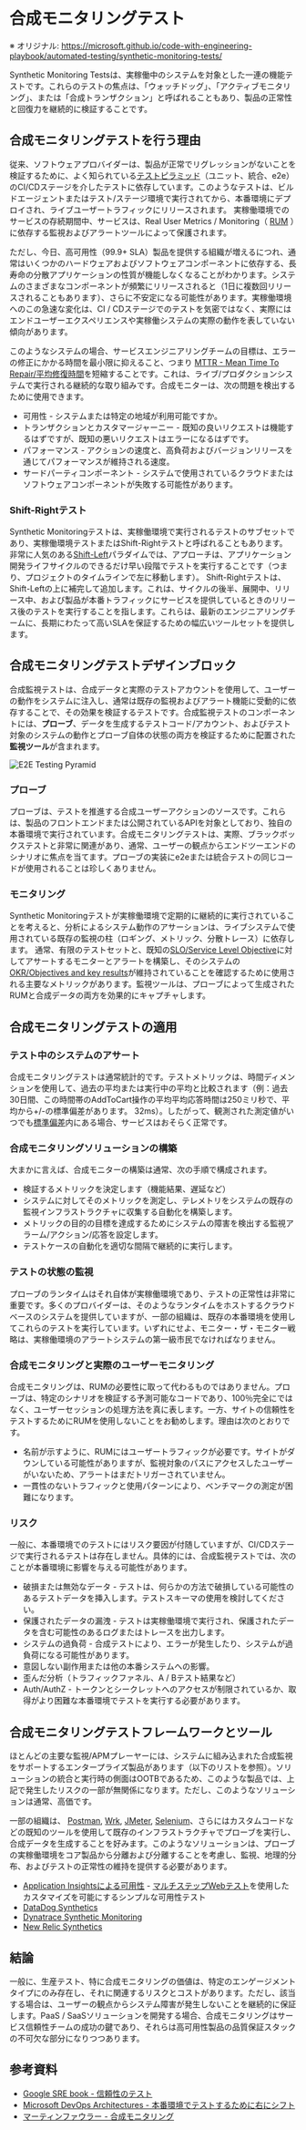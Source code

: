 # 合成モニタリングテスト

※ オリジナル: https://microsoft.github.io/code-with-engineering-playbook/automated-testing/synthetic-monitoring-tests/

Synthetic Monitoring Testsは、実稼働中のシステムを対象とした一連の機能テストです。これらのテストの焦点は、「ウォッチドッグ」、「アクティブモニタリング」、または「合成トランザクション」と呼ばれることもあり、製品の正常性と回復力を継続的に検証することです。

## 合成モニタリングテストを行う理由

従来、ソフトウェアプロバイダーは、製品が正常でリグレッションがないことを検証するために、よく知られている[テストピラミッド](https://martinfowler.com/bliki/TestPyramid.html)（ユニット、統合、e2e）のCI/CDステージを介したテストに依存しています。このようなテストは、ビルドエージェントまたはテスト/ステージ環境で実行されてから、本番環境にデプロイされ、ライブユーザートラフィックにリリースされます。 実稼働環境でのサービスの存続期間中、サービスは、Real User Metrics / Monitoring（ [RUM](https://en.wikipedia.org/wiki/Real_user_monitoring) ）に依存する監視およびアラートツールによって保護されます。

ただし、今日、高可用性（99.9+ SLA）製品を提供する組織が増えるにつれ、通常はいくつかのハードウェアおよびソフトウェアコンポーネントに依存する、長寿命の分散アプリケーションの性質が機能しなくなることがわかります。システムのさまざまなコンポーネントが頻繁にリリースされると（1日に複数回リリースされることもあります）、さらに不安定になる可能性があります。実稼働環境へのこの急速な変化は、CI / CDステージでのテストを気密ではなく、実際にはエンドユーザーエクスペリエンスや実稼働システムの実際の動作を表していない傾向があります。

このようなシステムの場合、サービスエンジニアリングチームの目標は、エラーの修正にかかる時間を最小限に抑えること、つまり [MTTR - Mean Time To Repair/平均修復時間](https://en.wikipedia.org/wiki/Mean_time_to_repair)を短縮することです。これは、ライブ/プロダクションシステムで実行される継続的な取り組みです。合成モニターは、次の問題を検出するために使用できます。

- 可用性 - システムまたは特定の地域が利用可能ですか。
- トランザクションとカスタマージャーニー - 既知の良いリクエストは機能するはずですが、既知の悪いリクエストはエラーになるはずです。
- パフォーマンス - アクションの速度と、高負荷およびバージョンリリースを通じてパフォーマンスが維持される速度。
- サードパーティコンポーネント - システムで使用されているクラウドまたはソフトウェアコンポーネントが失敗する可能性があります。

### Shift-Rightテスト

Synthetic Monitoringテストは、実稼働環境で実行されるテストのサブセットであり、実稼働環境テストまたはShift-Rightテストと呼ばれることもあります。
非常に人気のある[Shift-Left](https://en.wikipedia.org/wiki/Shift-left_testing)パラダイムでは、アプローチは、アプリケーション開発ライフサイクルのできるだけ早い段階でテストを実行することです（つまり、プロジェクトのタイムラインで左に移動します）。
Shift-Rightテストは、Shift-Leftの上に補完して追加します。これは、サイクルの後半、展開中、リリース中、および製品が本番トラフィックにサービスを提供しているときのリリース後のテストを実行することを指します。これらは、最新のエンジニアリングチームに、長期にわたって高いSLAを保証するための幅広いツールセットを提供します。

## 合成モニタリングテストデザインブロック

合成監視テストは、合成データと実際のテストアカウントを使用して、ユーザーの動作をシステムに注入し、通常は既存の監視およびアラート機能に受動的に依存することで、その効果を検証するテストです。合成監視テストのコンポーネントには、**プローブ**、データを生成するテストコード/アカウント、およびテスト対象のシステムの動作とプローブ自体の状態の両方を検証するために配置された**監視ツール**が含まれます。

![E2E Testing Pyramid](./images/syntheticMonitoring.png)

### プローブ

プローブは、テストを推進する合成ユーザーアクションのソースです。これらは、製品のフロントエンドまたは公開されているAPIを対象としており、独自の本番環境で実行されています。合成モニタリングテストは、実際、ブラックボックステストと非常に関連があり、通常、ユーザーの観点からエンドツーエンドのシナリオに焦点を当てます。プローブの実装にe2eまたは統合テストの同じコードが使用されることは珍しくありません。

### モニタリング

Synthetic Monitoringテストが実稼働環境で定期的に継続的に実行されていることを考えると、分析によるシステム動作のアサーションは、ライブシステムで使用されている既存の監視の柱（ロギング、メトリック、分散トレース）に依存します。
通常、有限のテストセットと、既知の[SLO/Service Level Objective](https://en.wikipedia.org/wiki/Service-level_objective)に対してアサートするモニターとアラートを構築し、そのシステムの[OKR/Objectives and key results](https://en.wikipedia.org/wiki/OKR)が維持されていることを確認するために使用される主要なメトリックがあります。監視ツールは、プローブによって生成されたRUMと合成データの両方を効果的にキャプチャします。

## 合成モニタリングテストの適用

### テスト中のシステムのアサート

合成モニタリングテストは通常​​統計的です。テストメトリックは、時間ディメンションを使用して、過去の平均または実行中の平均と比較されます（例：過去30日間、この時間帯のAddToCart操作の平均平均応答時間は250ミリ秒で、平均から+/-の標準偏差があります。 32ms）。したがって、観測された測定値がいつでも[標準偏差](https://en.wikipedia.org/wiki/Standard_deviation)内にある場合、サービスはおそらく正常です。

### 合成モニタリングソリューションの構築

大まかに言えば、合成モニターの構築は通常、次の手順で構成されます。

- 検証するメトリックを決定します（機能結果、遅延など）
- システムに対してそのメトリックを測定し、テレメトリをシステムの既存の監視インフラストラクチャに収集する自動化を構築します。
- メトリックの目的の目標を達成するためにシステムの障害を検出する監視アラーム/アクション/応答を設定します。
- テストケースの自動化を適切な間隔で継続的に実行します。

### テストの状態の監視

プローブのランタイムはそれ自体が実稼働環境であり、テストの正常性は非常に重要です。多くのプロバイダーは、そのようなランタイムをホストするクラウドベースのシステムを提供していますが、一部の組織は、既存の本番環境を使用してこれらのテストを実行しています。いずれにせよ、モニター・ザ・モニター戦略は、実稼働環境のアラートシステムの第一級市民でなければなりません。

### 合成モニタリングと実際のユーザーモニタリング

合成モニタリングは、RUMの必要性に取って代わるものではありません。プローブは、特定のシナリオを検証する予測可能なコードであり、100％完全にではなく、ユーザーセッションの処理方法を真に表します。一方、サイトの信頼性をテストするためにRUMを使用しないことをお勧めします。理由は次のとおりです。

- 名前が示すように、RUMにはユーザートラフィックが必要です。サイトがダウンしている可能性がありますが、監視対象のパスにアクセスしたユーザーがいないため、アラートはまだトリガーされていません。
- 一貫性のないトラフィックと使用パターンにより、ベンチマークの測定が困難になります。

### リスク

一般に、本番環境でのテストにはリスク要因が付随していますが、CI/CDステージで実行されるテストは存在しません。具体的には、合成監視テストでは、次のことが本番環境に影響を与える可能性があります。

- 破損または無効なデータ - テストは、何らかの方法で破損している可能性のあるテストデータを挿入します。テストスキーマの使用を検討してください。
- 保護されたデータの漏洩 - テストは実稼働環境で実行され、保護されたデータを含む可能性のあるログまたはトレースを出力します。
- システムの過負荷 - 合成テストにより、エラーが発生したり、システムが過負荷になる可能性があります。
- 意図しない副作用または他の本番システムへの影響。
- 歪んだ分析（トラフィックファネル、A / Bテスト結果など）
- Auth/AuthZ - トークンとシークレットへのアクセスが制限されているか、取得がより困難な本番環境でテストを実行する必要があります。

## 合成モニタリングテストフレームワークとツール

ほとんどの主要な監視/APMプレーヤーには、システムに組み込まれた合成監視をサポートするエンタープライズ製品があります（以下のリストを参照）。ソリューションの統合と実行時の側面はOOTBであるため、このような製品では、上記で発生したリスクの一部が無関係になります。ただし、このようなソリューションは通常、高価です。

一部の組織は、 [Postman](https://www.postman.com/), [Wrk](https://github.com/wg/wrk), [JMeter](https://jmeter.apache.org/), [Selenium](https://www.selenium.dev/)、さらにはカスタムコードなどの既知のツールを使用して既存のインフラストラクチャでプローブを実行し、合成データを生成することを好みます。このようなソリューションは、プローブの実稼働環境をコア製品から分離および分離することを考慮し、監視、地理的分布、およびテストの正常性の維持を提供する必要があります。

- [Application Insightsによる可用性](https://docs.microsoft.com/en-us/azure/azure-monitor/app/monitor-web-app-availability) - [マルチステップWebテスト](https://docs.microsoft.com/en-us/azure/azure-monitor/app/availability-multistep)を使用したカスタマイズを可能にするシンプルな可用性テスト
- [DataDog Synthetics](https://www.datadoghq.com/dg/apm/synthetics/api-test/)
- [Dynatrace Synthetic Monitoring](https://www.dynatrace.com/platform/synthetic-monitoring/)
- [New Relic Synthetics](https://newrelic.com/products/synthetics)

## 結論

一般に、生産テスト、特に合成モニタリングの価値は、特定のエンゲージメントタイプにのみ存在し、それに関連するリスクとコストがあります。ただし、該当する場合は、ユーザーの観点からシステム障害が発生しないことを継続的に保証します。PaaS / SaaSソリューションを開発する場合、合成モニタリングはサービス信頼性チームの成功の鍵であり、それらは高可用性製品の品質保証スタックの不可欠な部分になりつつあります。

## 参考資料

- [Google SRE book - 信頼性のテスト](https://landing.google.com/sre/sre-book/chapters/testing-reliability/)
- [Microsoft DevOps Architectures - 本番環境でテストするために右にシフト](https://docs.microsoft.com/en-us/devops/deliver/shift-right-test-production)
- [マーティンファウラー - 合成モニタリング](https://martinfowler.com/bliki/SyntheticMonitoring.html)

